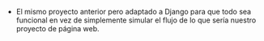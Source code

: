 
* El mismo proyecto anterior pero adaptado a Django para que todo sea funcional en vez de simplemente simular el flujo de lo que sería nuestro proyecto de página web.
